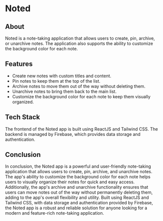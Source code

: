 # Noted

## About
Noted is a note-taking application that allows users to create, pin, archive, or unarchive notes. The application also supports the ability to customize the background color for each note.

## Features
- Create new notes with custom titles and content.
- Pin notes to keep them at the top of the list.
- Archive notes to move them out of the way without deleting them.
- Unarchive notes to bring them back to the main list.
- Customize the background color for each note to keep them visually organized.

## Tech Stack
The frontend of the Noted app is built using ReactJS and Tailwind CSS. The backend is managed by Firebase, which provides data storage and authentication.

## Conclusion
In conclusion, the Noted app is a powerful and user-friendly note-taking application that allows users to create, pin, archive, and unarchive notes. The app's ability to customize the background color for each note helps users to visually organize their notes for quick and easy access. Additionally, the app's archive and unarchive functionality ensures that users can move notes out of the way without permanently deleting them, adding to the app's overall flexibility and utility. Built using ReactJS and Tailwind CSS, with data storage and authentication provided by Firebase, the Noted app is a robust and reliable solution for anyone looking for a modern and feature-rich note-taking application.
